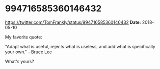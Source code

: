 # 994716585360146432
https://twitter.com/TomFrankly/status/994716585360146432
**Date:** 2018-05-10

My favorite quote:

"Adapt what is useful, rejects what is useless, and add what is specifically your own." - Bruce Lee

What's yours?
